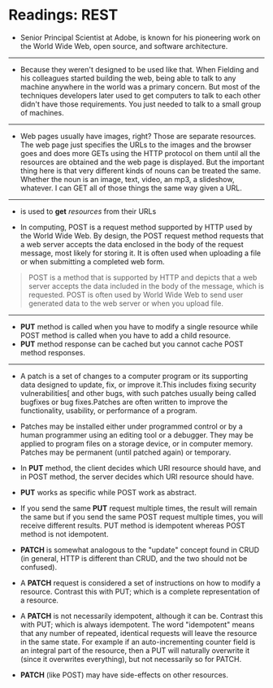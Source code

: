 # Readings: REST

+ Senior Principal Scientist at Adobe, is known for his pioneering work on the World Wide Web, open source, and software architecture.

***

+ Because they weren't designed to be used like that. When Fielding and his colleagues started building the web, being able to talk to any machine anywhere in the world was a primary concern. But most of the techniques developers later used to get computers to talk to each other didn't have those requirements. You just needed to talk to a small group of machines.

***

+ Web pages usually have images, right? Those are separate resources. The web page just specifies the URLs to the images and the browser goes and does more GETs using the HTTP protocol on them until all the resources are obtained and the web page is displayed. But the important thing here is that very different kinds of nouns can be treated the same. Whether the noun is an image, text, video, an mp3, a slideshow, whatever. I can GET all of those things the same way given a URL.


***

+ is used to **get** *resources* from their URLs

+ In computing, POST is a request method supported by HTTP used by the World Wide Web. By design, the POST request method requests that a web server accepts the data enclosed in the body of the request message, most likely for storing it. It is often used when uploading a file or when submitting a completed web form.

> POST is a method that is supported by HTTP and depicts that a web server accepts the data included in the body of the message, which is requested. POST is often used by World Wide Web to send user generated data to the web server or when you upload file.

***

+ **PUT** method is called when you have to modify a single resource while POST method is called when you have to add a child resource.
+ **PUT** method response can be cached but you cannot cache POST method responses.

***

+ A patch is a set of changes to a computer program or its supporting data designed to update, fix, or improve it.This includes fixing security vulnerabilities[ and other bugs, with such patches usually being called bugfixes or bug fixes.Patches are often written to improve the functionality, usability, or performance of a program.

+ Patches may be installed either under programmed control or by a human programmer using an editing tool or a debugger. They may be applied to program files on a storage device, or in computer memory. Patches may be permanent (until patched again) or temporary.

+ In **PUT** method, the client decides which URI resource should have, and in POST method, the server decides which URI resource should have.

+ **PUT** works as specific while POST work as abstract.

+ If you send the same **PUT** request multiple times, the result will remain the same but if you send the same POST request multiple times, you will receive different results.
PUT method is idempotent whereas POST method is not idempotent.

+ **PATCH** is somewhat analogous to the "update" concept found in CRUD (in general, HTTP is different than CRUD, and the two should not be confused).

+ A **PATCH** request is considered a set of instructions on how to modify a resource. Contrast this with PUT; which is a complete representation of a resource.

+ A **PATCH** is not necessarily idempotent, although it can be. Contrast this with PUT; which is always idempotent. The word "idempotent" means that any number of repeated, identical requests will leave the resource in the same state. For example if an auto-incrementing counter field is an integral part of the resource, then a PUT will naturally overwrite it (since it overwrites everything), but not necessarily so for PATCH.

+ **PATCH** (like POST) may have side-effects on other resources.